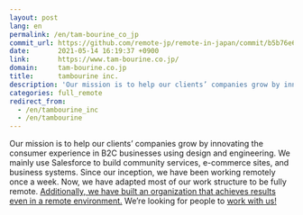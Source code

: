 ```yaml
---
layout: post
lang: en
permalink: /en/tam-bourine_co_jp
commit_url: https://github.com/remote-jp/remote-in-japan/commit/b5b76e6e580dc9ac088cdbbe3b450a5b2a6906b1
date:       2021-05-14 16:19:37 +0900
link:       https://www.tam-bourine.co.jp/
domain:     tam-bourine.co.jp
title:      tambourine inc.
description: 'Our mission is to help our clients’ companies grow by innovating the consumer experience in B2C businesses using design and engineering. We mainly use Salesforce to build community services, e-commerce sites, and business systems. Since our inception, we have been working remotely once a week. Now, we have adapted most of our work structure to be fully remote. Additionally, we have built an organization that achieves results even in a remote environment. We’re looking for people to work with us!'
categories: full_remote
redirect_from:
  - /en/tambourine_inc
  - /en/tambourine
---
```


<p>Our mission is to help our clients’ companies grow by innovating the consumer experience in B2C businesses using design and engineering. We mainly use Salesforce to build community services, e-commerce sites, and business systems. Since our inception, we have been working remotely once a week. Now, we have adapted most of our work structure to be fully remote. <a href="https://note.com/8120001123887/n/n1cee2e1be934">Additionally, we have built an organization that achieves results even in a remote environment.</a> We’re looking for people to <a href="https://www.wantedly.com/companies/tambourineinc/projects">work with us!</a></p>
